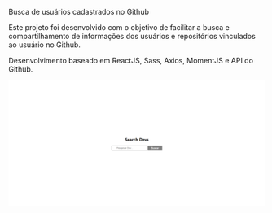 Busca de usuários cadastrados no Github

Este projeto foi desenvolvido com o objetivo de facilitar a busca e compartilhamento de informações dos usuários e repositórios vinculados ao usuário no Github.

Desenvolvimento baseado em ReactJS, Sass, Axios, MomentJS e API do Github.

![Buscar Usuário](https://raw.githubusercontent.com/joao-porfirio/desafio-reactjs/master/src/assets/projeto.PNG)